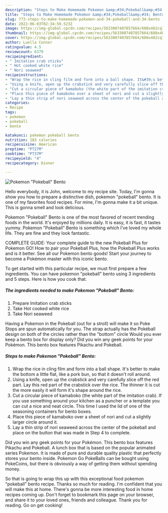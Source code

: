 ```yaml
---
description: "Steps to Make Homemade Pokemon &amp;#34;Pokeball&amp;#34; Bento"
title: "Steps to Make Homemade Pokemon &amp;#34;Pokeball&amp;#34; Bento"
slug: 773-steps-to-make-homemade-pokemon-and-34-pokeball-and-34-bento
date: 2022-06-03T02:34:59.523Z
image: https://img-global.cpcdn.com/recipes/5633007407857664/680x482cq70/pokemon-pokeball-bento-recipe-main-photo.jpg
thumbnail: https://img-global.cpcdn.com/recipes/5633007407857664/680x482cq70/pokemon-pokeball-bento-recipe-main-photo.jpg
cover: https://img-global.cpcdn.com/recipes/5633007407857664/680x482cq70/pokemon-pokeball-bento-recipe-main-photo.jpg
author: Luella Conner
ratingvalue: 4.5
reviewcount: 6379
recipeingredient:
- " Imitation crab sticks"
- " Hot cooked white rice"
- " Nori seaweed"
recipeinstructions:
- "Wrap the rice in cling film and form into a ball shape. It&#39;s better to make the bottom a little flat, like a pork bun, so that it doesn&#39;t roll around."
- "Using a knife, open up the crabstick and very carefully slice off the red part. Lay this red part of the crabstick over the rice. The thinner it is cut the more easily it will form it&#39;s shape around the rice."
- "Cut a circular piece of kamaboko (the white part of the imitation crab). If you use something around your kitchen as a puncher or a template you can cut a nice and neat circle. This time I used the lid of one of the seasoning containers for bento boxes."
- "Place this piece of kamaboko over a sheet of nori and cut a slightly larger circle around it."
- "Lay a thin strip of nori seaweed across the center of the pokeball and place on the button that was made in Step 4 to complete."
categories:
- Recipe
tags:
- pokemon
- pokeball
- bento

katakunci: pokemon pokeball bento 
nutrition: 183 calories
recipecuisine: American
preptime: "PT27M"
cooktime: "PT37M"
recipeyield: "4"
recipecategory: Dinner

---
```



![Pokemon &#34;Pokeball&#34; Bento](https://img-global.cpcdn.com/recipes/5633007407857664/680x482cq70/pokemon-pokeball-bento-recipe-main-photo.jpg)

Hello everybody, it is John, welcome to my recipe site. Today, I'm gonna show you how to prepare a distinctive dish, pokemon &#34;pokeball&#34; bento. It is one of my favorites food recipes. For mine, I'm gonna make it a bit unique. This is gonna smell and look delicious.

Pokemon &#34;Pokeball&#34; Bento is one of the most favored of recent trending foods in the world. It's enjoyed by millions daily. It is easy, it is fast, it tastes yummy. Pokemon &#34;Pokeball&#34; Bento is something which I've loved my whole life. They are fine and they look fantastic.

COMPLETE GUIDE: Your complete guide to the new Pokeball Plus for Pokemon GO! How to pair your Pokeball Plus, how the Pokeball Plus works and is it better. See all our Pokemon bento goods! Start your journey to become a Pokémon master with this iconic bento.


To get started with this particular recipe, we must first prepare a few ingredients. You can have pokemon &#34;pokeball&#34; bento using 3 ingredients and 5 steps. Here is how you cook that.

<!--inarticleads1-->

##### The ingredients needed to make Pokemon &#34;Pokeball&#34; Bento:

1. Prepare  Imitation crab sticks
1. Take  Hot cooked white rice
1. Take  Nori seaweed


Having a Pokemon in the Pokeball (out for a stroll) will make it so Poke Stops are spun automatically for you. The strap actually has the Pokéball design on both of the circles rather than the &#34;bottom&#34; circle Would you ever keep a bento box for display only? Did you win any geek points for your Pokémon. This bento box features Pikachu and Pokeball. 

<!--inarticleads2-->

##### Steps to make Pokemon &#34;Pokeball&#34; Bento:

1. Wrap the rice in cling film and form into a ball shape. It&#39;s better to make the bottom a little flat, like a pork bun, so that it doesn&#39;t roll around.
1. Using a knife, open up the crabstick and very carefully slice off the red part. Lay this red part of the crabstick over the rice. The thinner it is cut the more easily it will form it&#39;s shape around the rice.
1. Cut a circular piece of kamaboko (the white part of the imitation crab). If you use something around your kitchen as a puncher or a template you can cut a nice and neat circle. This time I used the lid of one of the seasoning containers for bento boxes.
1. Place this piece of kamaboko over a sheet of nori and cut a slightly larger circle around it.
1. Lay a thin strip of nori seaweed across the center of the pokeball and place on the button that was made in Step 4 to complete.


Did you win any geek points for your Pokémon. This bento box features Pikachu and Pokeball. A lunch box that is based on the popular animated series Pokemon. It is made of pure and durable quality plastic that perfectly stores your bento inside. Pokemon Go PokeBalls can be bought using PokeCoins, but there is obviously a way of getting them without spending money. 

So that is going to wrap this up with this exceptional food pokemon &#34;pokeball&#34; bento recipe. Thanks so much for reading. I'm confident that you will make this at home. There's gonna be more interesting food in home recipes coming up. Don't forget to bookmark this page on your browser, and share it to your loved ones, friends and colleague. Thank you for reading. Go on get cooking!
